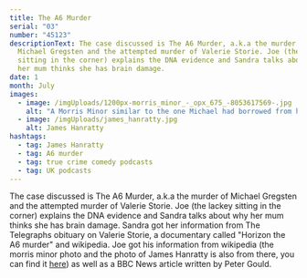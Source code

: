 ```yaml
---
title: The A6 Murder
serial: "03"
number: "45123"
descriptionText: The case discussed is The A6 Murder, a.k.a the murder of
  Michael Gregsten and the attempted murder of Valerie Storie. Joe (the lackey
  sitting in the corner) explains the DNA evidence and Sandra talks about why
  her mum thinks she has brain damage.
date: 1
month: July
images:
  - image: /imgUploads/1200px-morris_minor_-_opx_675_-8053617569-.jpg
    alt: "A Morris Minor similar to the one Michael had borrowed from his aunt. "
  - image: /imgUploads/james_hanratty.jpg
    alt: James Hanratty
hashtags:
  - tag: James Hanratty
  - tag: A6 murder
  - tag: true crime comedy podcasts
  - tag: UK podcasts
---
```

The case discussed is The A6 Murder, a.k.a the murder of Michael Gregsten and the attempted murder of Valerie Storie. Joe (the lackey sitting in the corner) explains the DNA evidence and Sandra talks about why her mum thinks she has brain damage. Sandra got her information from The Telegraphs obituary on Valerie Storie, a documentary called "Horizon the A6 murder" and wikipedia. Joe got his information from wikipedia (the morris minor photo and the photo of James Hanratty is also from there, you can find it [here](https://en.wikipedia.org/wiki/James_Hanratty)) as well as a BBC News article written by Peter Gould.